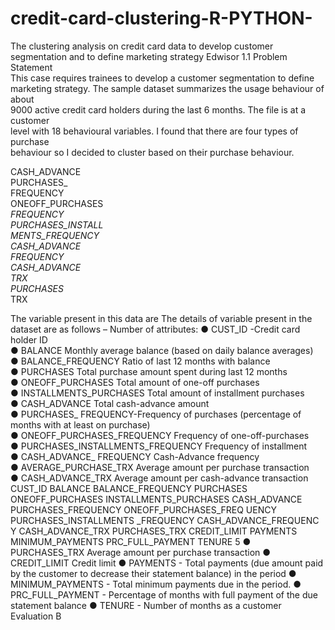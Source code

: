 # credit-card-clustering-R-PYTHON-
The clustering analysis on credit card data to develop customer segmentation and to define marketing strategy Edwisor
1.1 Problem Statement<br>
This case requires trainees to develop a customer segmentation to define<br>
marketing strategy. The sample dataset summarizes the usage behaviour of about<br>
9000 active credit card holders during the last 6 months. The file is at a customer<br>
level with 18 behavioural variables. I found that there are four types of purchase<br>
behaviour so I decided to cluster based on their purchase behaviour.<br>

CASH_ADVANCE<br>
PURCHASES_<br>
FREQUENCY<br>
ONEOFF_PURCHASES<br>
_FREQUENCY<br>
PURCHASES_INSTALL<br>
MENTS_FREQUENCY<br>
CASH_ADVANCE<br>
_FREQUENCY<br>
CASH_ADVANCE_<br>
TRX<br>
PURCHASES_<br>
TRX<br>


The variable present in this data are
The details of variable present in the dataset are as follows –
Number of attributes:
● CUST_ID -Credit card holder ID<br>
● BALANCE Monthly average balance (based on daily balance averages)<br>
● BALANCE_FREQUENCY Ratio of last 12 months with balance<br>
● PURCHASES Total purchase amount spent during last 12 months<br>
● ONEOFF_PURCHASES Total amount of one-off purchases<br>
● INSTALLMENTS_PURCHASES Total amount of installment purchases<br>
● CASH_ADVANCE Total cash-advance amount<br>
● PURCHASES_ FREQUENCY-Frequency of purchases (percentage of months
with at least on purchase)<br>
● ONEOFF_PURCHASES_FREQUENCY Frequency of one-off-purchases<br>
● PURCHASES_INSTALLMENTS_FREQUENCY Frequency of installment<br>
● CASH_ADVANCE_ FREQUENCY Cash-Advance frequency<br>
● AVERAGE_PURCHASE_TRX Average amount per purchase transaction<br>
● CASH_ADVANCE_TRX Average amount per cash-advance transaction<br>
CUST_ID
BALANCE
BALANCE_FREQUENCY
PURCHASES
ONEOFF_PURCHASES
INSTALLMENTS_PURCHASES
CASH_ADVANCE
PURCHASES_FREQUENCY
ONEOFF_PURCHASES_FREQ
UENCY
PURCHASES_INSTALLMENTS
_FREQUENCY
CASH_ADVANCE_FREQUENC
Y
CASH_ADVANCE_TRX
PURCHASES_TRX
CREDIT_LIMIT
PAYMENTS
MINIMUM_PAYMENTS
PRC_FULL_PAYMENT
TENURE
5
● PURCHASES_TRX Average amount per purchase transaction
● CREDIT_LIMIT Credit limit
● PAYMENTS - Total payments (due amount paid by the customer to decrease their statement balance) in the period
● MINIMUM_PAYMENTS - Total minimum payments due in the period.
● PRC_FULL_PAYMENT - Percentage of months with full payment of the due statement balance
● TENURE - Number of months as a customer Evaluation B
